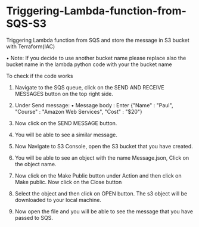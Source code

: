 # Triggering-Lambda-function-from-SQS-S3
Triggering Lambda function from SQS and store the message in S3 bucket with Terraform(IAC)

•	Note: If you decide to use another bucket name please replace also the bucket name in the lambda python code with your the bucket name

To check if the code works

1.	Navigate to the SQS queue, click on the SEND AND RECEIVE MESSAGES button on the top right side.
2.	Under Send message:
•	Message body : Enter {"Name" : "Paul", "Course" : "Amazon Web Services", "Cost" : "$20"}
3.	Now click on the SEND MESSAGE button.
4.	You will be able to see a similar message.
           
5.	Now Navigate to S3 Console, open the S3 bucket that you have created.
6.	You will be able to see an object with the name Message.json, Click on the object name.
7.	Now click on the Make Public button under Action and then click on Make public. Now click on the Close button 

7.	Select the object and then click on OPEN  button. The s3 object will be downloaded to your local machine.
8.	Now open the file and you will be able to see the message that you have passed to SQS.
           

 
